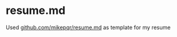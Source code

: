 # resume.md

Used [github.com/mikepqr/resume.md](https://github.com/mikepqr/resume.md) as
template for my resume

